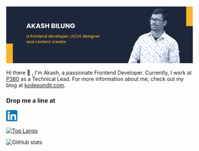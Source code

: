 ![](https://github.com/akash-bilung/akash-bilung/blob/main/akash-bilung-header-banner.png)

Hi there 👋 , I'm Akash, a passionate Frontend Developer. Currently, I work at [P360](https://www.p360.com/) as a Technical Lead. For more information about me, check out my blog at [kodepundit.com](https://kodepundit.com/).

### Drop me a line at
[<img src='https://github.com/akash-bilung/akash-bilung/blob/main/social/small/linkedin.png' alt='linkedin' height='30'>](https://www.linkedin.com/in/akash-bilung/)

[![Top Langs](https://github-readme-stats.vercel.app/api/top-langs/?username=akash-bilung)](https://github.com/anuraghazra/github-readme-stats)

![GitHub stats](https://github-readme-stats.vercel.app/api?username=akash-bilung&show_icons=true&count_private=true)
